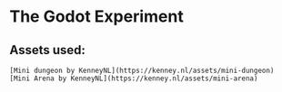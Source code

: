 # The Godot Experiment

## Assets used:
	[Mini dungeon by KenneyNL](https://kenney.nl/assets/mini-dungeon)
	[Mini Arena by KenneyNL](https://kenney.nl/assets/mini-arena)
